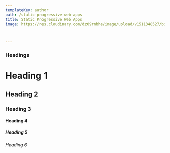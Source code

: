 ```yaml
---
templateKey: author
path: /static-progressive-web-apps
title: Static Progressive Web Apps
image: https://res.cloudinary.com/dz09rnbhe/image/upload/v1511348527/big-daddy_ddfong.jpg



---
```

### Headings

# Heading 1

## Heading 2

### Heading 3

#### Heading 4

##### Heading 5

###### Heading 6

